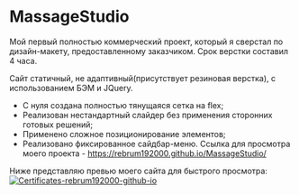 # MassageStudio

Мой первый полностью коммерческий проект, который я сверстал по дизайн-макету, предоставленному заказчиком. 
Срок верстки составил 4 часа.

Сайт статичный, не адаптивный(присутствует резиновая верстка), с использованием БЭМ и JQuery.

- С нуля создана полностью тянущаяся сетка на flex;
- Реализован нестандартный слайдер без применения сторонних готовых решений;
- Применено сложное позиционирование элементов;
- Реализовано фиксированное сайдбар-меню.
Ссылка для просмотра моего проекта - https://rebrum192000.github.io/MassageStudio/

Ниже представляю превью моего сайта для быстрого просмотра:
<a href="https://ibb.co/6m2N345"><img src="https://i.ibb.co/56d2N5V/Certificates-rebrum192000-github-io.png" alt="Certificates-rebrum192000-github-io" border="0"></a>
